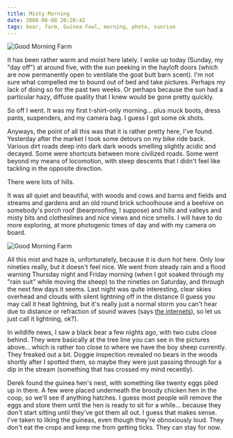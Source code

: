 ```yaml
---
title: Misty Morning
date: 2008-06-08 20:28:42
tags: bear, farm, Guinea Fowl, morning, photo, sunrise
---
```


![Good Morning Farm](/2562453316.jpg)

It has been rather warm and moist here lately. I woke up today
(Sunday, my "day off") at around five, with the sun peeking in the
hayloft doors (which are now permanently open to ventilate the goat
butt barn scent). I'm not sure what compelled me to bound out of
bed and take pictures. Perhaps my lack of doing so for the past two
weeks. Or perhaps because the sun had a particular hazy, diffuse
quality that I knew would be gone pretty quickly.

So off I went. It was my first t-shirt-only morning... plus muck
boots, dress pants, suspenders, and my camera bag. I guess I got
some ok shots.

Anyways, the point of all this was that it is rather pretty here,
I've found. Yesterday after the market I took some detours on my
bike ride back. Various dirt roads deep into dark dark woods
smelling slightly acidic and decayed. Some were shortcuts between
more civilized roads. Some went beyond my means of locomotion, with
steep descents that I didn't feel like tackling in the opposite
direction.

There were lots of hills.

It was all quiet and beautiful, with woods and cows and barns and
fields and streams and gardens and an old round brick schoolhouse
and a beehive on somebody's porch roof (bearproofing, I suppose)
and hills and valleys and misty bits and clotheslines and nice
views and nice smells. I will have to do more exploring, at more
photogenic times of day and with my camera on board.

![Good Morning Farm](/2561639437.jpg)

All this mist and haze is, unfortunately, because it is durn hot
here. Only low nineties really, but it doesn't feel nice. We went
from steady rain and a flood warning Thursday night and Friday
morning (when I got soaked through my "rain suit" while moving the
sheep) to the nineties on Saturday, and through the next few days
it seems. Last night was quite interesting, clear skies overhead
and clouds with silent lightning off in the distance (I guess you
may call it heat lightning, but it's really just a normal storm you
can't hear due to distance or refraction of sound waves (says
[the internets][heat lightning]), so let us just call it lightning, ok?).

In wildlife news, I saw a black bear a few nights ago, with two
cubs close behind. They were basically at the tree line you can see
in the pictures above... which is rather too close to where we have
the boy sheep currently. They freaked out a bit. Doggie inspection
revealed no bears in the woods shortly after I spotted them, so
maybe they were just passing through for a dip in the stream
(something that has crossed my mind recently).

Derek found the guinea hen's nest, with something like twenty eggs
piled up in there. A few were placed underneath the broody chicken
hen in the coop, so we'll see if anything hatches. I guess most
people will remove the eggs and store them until the hen is ready
to sit for a while... because they don't start sitting until
they've got them all out. I guess that makes sense. I've taken to
liking the guineas, even though they're obnoxiously loud. They
don't eat the crops and keep me from getting ticks. They can stay
for now.


[heat lightning]: http://en.wikipedia.org/wiki/Heat_lightning
